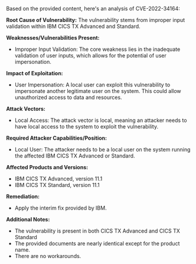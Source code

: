 Based on the provided content, here's an analysis of CVE-2022-34164:

**Root Cause of Vulnerability:**
The vulnerability stems from improper input validation within IBM CICS TX Advanced and Standard.

**Weaknesses/Vulnerabilities Present:**
- Improper Input Validation: The core weakness lies in the inadequate validation of user inputs, which allows for the potential of user impersonation.

**Impact of Exploitation:**
- User Impersonation: A local user can exploit this vulnerability to impersonate another legitimate user on the system. This could allow unauthorized access to data and resources.

**Attack Vectors:**
- Local Access: The attack vector is local, meaning an attacker needs to have local access to the system to exploit the vulnerability.

**Required Attacker Capabilities/Position:**
- Local User: The attacker needs to be a local user on the system running the affected IBM CICS TX Advanced or Standard.

**Affected Products and Versions:**
- IBM CICS TX Advanced, version 11.1
- IBM CICS TX Standard, version 11.1

**Remediation:**
- Apply the interim fix provided by IBM.

**Additional Notes:**
- The vulnerability is present in both CICS TX Advanced and CICS TX Standard
- The provided documents are nearly identical except for the product name.
- There are no workarounds.